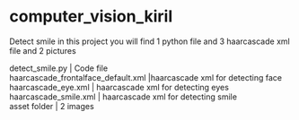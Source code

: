 # computer_vision_kiril


Detect smile in this project you will find  1 python file and 3 haarcascade xml file and 2 pictures



detect_smile.py | Code file <br>
haarcascade_frontalface_default.xml |haarcascade xml  for detecting face <br>
haarcascade_eye.xml | haarcascade xml  for detecting eyes<br>
haarcascade_smile.xml | haarcascade xml  for detecting smile<br>
asset folder | 2 images <br>
